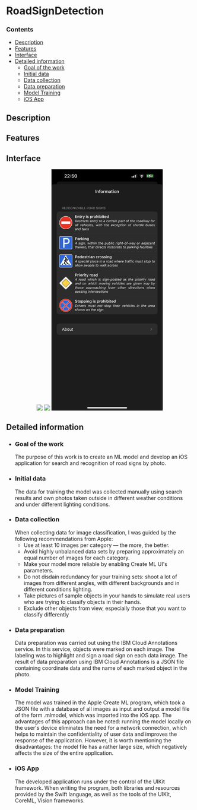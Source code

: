 # RoadSignDetection
### Contents
- [Description](#description)
- [Features](#features)
- [Interface](#interface)
- [Detailed information](#detailed-information)
   - [Goal of the work](#goal-of-the-work)
   - [Initial data](#initial-data)
   - [Data collection](#data-collection)
   - [Data preparation](#data-preparation)
   - [Model Training](#model-training)
   - [iOS App](#ios-app)

## Description
## Features
## Interface
<p align="center">
    <img src="Media/main.png" width="300">
    <img src="Media/detailedInformation.png" width="300">
    <img src="Media/information.png" width="300">
</p>

## Detailed information
- ### Goal of the work
  The purpose of this work is to create an ML model and develop an iOS application for search and recognition of road signs by photo.
- ### Initial data
  The data for training the model was collected manually using search results and own photos taken outside in different weather conditions and under different lighting conditions.
- ### Data collection
  When collecting data for image classification, I was guided by the following recommendations from Apple:
  - Use at least 10 images per category — the more, the better.
  - Avoid highly unbalanced data sets by preparing approximately an equal number of images for each category.
  - Make your model more reliable by enabling Create ML UI's parameters.
  - Do not disdain redundancy for your training sets: shoot a lot of images from different angles, with different backgrounds and in different conditions lighting.
  - Take pictures of sample objects in your hands to simulate real users who are trying to classify objects in their hands.
  - Exclude other objects from view, especially those that you want to classify differently
- ### Data preparation
  Data preparation was carried out using the IBM Cloud Annotations service. In this service, objects were marked on each image. The labeling was to highlight and sign a road sign on each data image. The result of data preparation using IBM Cloud Annotations is a JSON file containing coordinate data and the name of each marked object in the photo.
- ### Model Training
  The model was trained in the Apple Create ML program, which took a JSON file with a database of all images as input and output a model file of the form .mlmodel, which was imported into the iOS app. The advantages of this approach can be noted: running the model locally on the user's device eliminates the need for a network connection, which helps to maintain the confidentiality of user data and improves the response of the application. However, it is worth mentioning the disadvantages: the model file has a rather large size, which negatively affects the size of the entire application.
- ### iOS App
  The developed application runs under the control of the UIKit framework. When writing the program, both libraries and resources provided by the Swift language, as well as the tools of the UIKit, CoreML, Vision frameworks.
